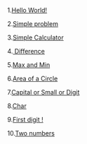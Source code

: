 <p>1.<a href="https://open.kattis.com/problems/hello">Hello World!</a></p>
<p>2.<a href="https://www.eolymp.com/en/problems/1">Simple problem</a></p>
<p>3.<a href="https://codeforces.com/group/MWSDmqGsZm/contest/219158/problem/C">Simple Calculator</a></p>
<p>4.<a href="https://codeforces.com/group/MWSDmqGsZm/contest/219158/problem/D"> Difference</a></p>
<p>5.<a href="https://codeforces.com/group/MWSDmqGsZm/contest/219158/problem/K">Max and Min</a></p>
<p>6.<a href="https://codeforces.com/group/MWSDmqGsZm/contest/219158/problem/E">Area of a Circle</a></p>
<p>7.<a href="https://codeforces.com/group/MWSDmqGsZm/contest/219158/problem/M">Capital or Small or Digit</a></p>
<p>8.<a href="https://codeforces.com/group/MWSDmqGsZm/contest/219158/problem/N">Char</a></p>
<p>9.<a href="https://codeforces.com/group/MWSDmqGsZm/contest/219158/problem/P">First digit !</a></p>
<p>10.<a href="https://codeforces.com/group/MWSDmqGsZm/contest/219158/problem/H">Two numbers</a></p>

